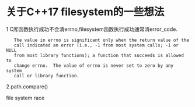 # 关于C++17 filesystem的一些想法

1 C库函数执行成功不会清errno,filesystem函数执行成功通常清error_code.

       The value in errno is significant only when the return value of the
       call indicated an error (i.e., -1 from most system calls; -1 or NULL
       from most library functions); a function that succeeds is allowed to
       change errno.  The value of errno is never set to zero by any system
       call or library function.

2 path.compare()

file system race
